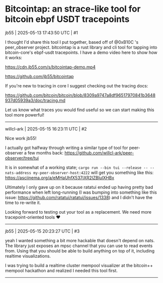 # Bitcointap: an strace-like tool for bitcoin ebpf USDT tracepoints

jb55 | 2025-05-13 17:43:50 UTC | #1

I thought I'd share this tool I put together, based off of @0xB10C 's peer_observer project. bitcointap is a rust library and cli tool for tapping into bitcoin-core's ebpf-usdt tracepoints. I have a demo video here to show how it works:

https://cdn.jb55.com/s/bitcointap-demo.mp4

https://github.com/jb55/bitcointap

If you're new to tracing in core I suggest checking out the tracing docs:

https://github.com/bitcoin/bitcoin/blob/8309a9747a8df96517970841b3648937d05939a3/doc/tracing.md

Let us know what traces you would find useful so we can start making this tool more powerful!

-------------------------

willcl-ark | 2025-05-15 16:23:11 UTC | #2

Nice work jb55!

I actually got halfway through writing a similar type of tool for peer-observer a few months back: https://github.com/willcl-ark/peer-observer/tree/tui

It is in somewhat of a working state; `cargo run --bin tui --release -- --nats-address my-peer-observer-host:4222` will get you something like this: https://asciinema.org/a/eMHaUhfX537iXR2IZBlulXHBx

Ultimately I only gave up on it because ratatui ended up having pretty bad performance when left long-running (I was bumping into something like this issue: https://github.com/ratatui/ratatui/issues/1338) and I didn't have the time to re-write it.

Looking forward to testing out your tool as a replacement. We need more tracepoint-oriented tools :heart:

-------------------------

jb55 | 2025-05-15 20:23:27 UTC | #3

yeah I wanted something a bit more hackable that doesn't depend on nats. The library just exposes an mpsc channel that you can use to read events from. Using that you should be able to build anything on top of it, including realtime visualizations.

I was trying to build a realtime cluster mempool visualizer at the bitcoin++ mempool hackathon and realized I needed this tool first.

-------------------------

